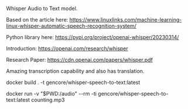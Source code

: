 Whisper Audio to Text model.

Based on the article here: https://www.linuxlinks.com/machine-learning-linux-whisper-automatic-speech-recognition-system/

Python library here: https://pypi.org/project/openai-whisper/20230314/

Introduction: https://openai.com/research/whisper

Research Paper: https://cdn.openai.com/papers/whisper.pdf

Amazing transcription capability and also has translation.

docker build . -t gencore/whisper-speech-to-text:latest

docker run -v "$PWD:/audio" --rm -ti gencore/whisper-speech-to-text:latest counting.mp3